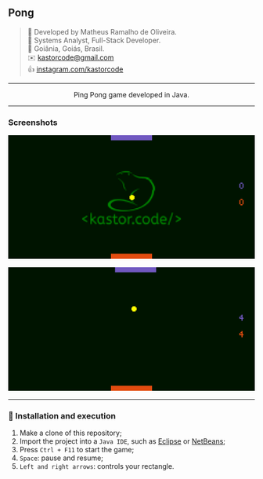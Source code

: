 ## Pong

> 👷 Developed by Matheus Ramalho de Oliveira.  
🔨 Systems Analyst, Full-Stack Developer.  
🏡 Goiânia, Goiás, Brasil.  
✉️ kastorcode@gmail.com  
👍 [instagram.com/kastorcode](https://www.instagram.com/kastorcode)

---

<p align="center">
    Ping Pong game developed in Java.
</p>

---

### Screenshots

<p align="center">
    <img src="screenshots/1.png" width="720" />
</p>

<p align="center">
    <img src="screenshots/2.png" width="720" />
</p>

---

### 🏓 Installation and execution

1. Make a clone of this repository;
2. Import the project into a `Java IDE`, such as [Eclipse](https://www.eclipse.org/ide) or [NetBeans](https://netbeans.apache.org);
3. Press `Ctrl + F11` to start the game;
4. `Space`: pause and resume;
5. `Left and right arrows`: controls your rectangle.
